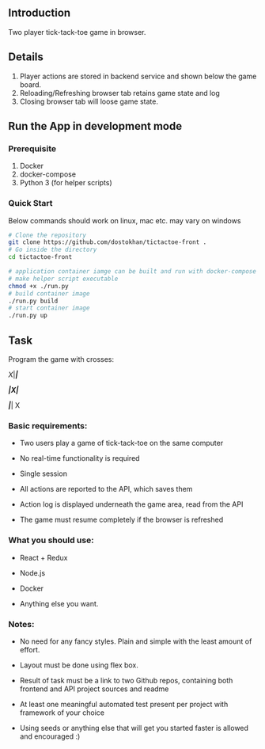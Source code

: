 ## Introduction
Two player tick-tack-toe game in browser.

## Details
1. Player actions are stored in backend service and shown below the game board.
2. Reloading/Refreshing browser tab retains game state and log
3. Closing browser tab will loose game state.

## Run the App in development mode
### Prerequisite
1. Docker
2. docker-compose
3. Python 3 (for helper scripts)

### Quick Start
Below commands should work on linux, mac etc. may vary on windows 

```bash
# Clone the repository
git clone https://github.com/dostokhan/tictactoe-front .
# Go inside the directory
cd tictactoe-front

# application container iamge can be built and run with docker-compose or with the help of ***run.py*** script 
# make helper script executable
chmod +x ./run.py
# build container image
./run.py build
# start container image
./run.py up
```


## Task

Program the game with crosses:

 

_X_|___|___ 

___|_X_|___ 

___|___| X

 

### Basic requirements: 

* Two users play a game of tick-tack-toe on the same computer 

* No real-time functionality is required 

* Single session 

* All actions are reported to the API, which saves them 

* Action log is displayed underneath the game area, read from the API 

* The game must resume completely if the browser is refreshed

 

### What you should use: 

* React + Redux

* Node.js

* Docker 

* Anything else you want.

 

### Notes: 

- No need for any fancy styles. Plain and simple with the least amount of effort.

- Layout must be done using flex box. 

- Result of task must be a link to two Github repos, containing both frontend and API project sources and readme 

- At least one meaningful automated test present per project with framework of your choice

- Using seeds or anything else that will get you started faster is allowed and encouraged :)

